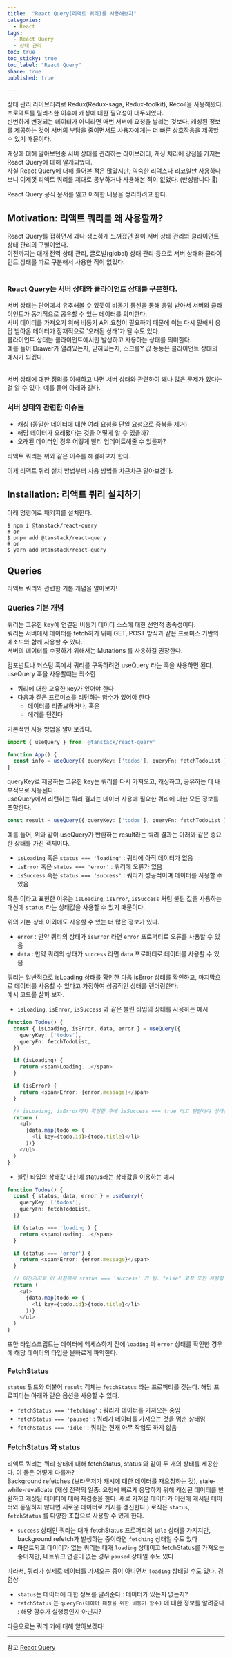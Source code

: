 ```yaml
---
title:  "React Query(리액트 쿼리)를 사용해보자"
categories: 
  - React
tags:
  - React Query
  - 상태 관리
toc: true
toc_sticky: true
toc_label: "React Query"
share: true
published: true

---
```


상태 관리 라이브러리로 Redux(Redux-saga, Redux-toolkit), Recoil을 사용해왔다. <br>
프로덕트를 릴리즈한 이후에 캐싱에 대한 필요성이 대두되었다. <br>
빈번하게 변경되는 데이터가 아니라면 매번 서버에 요청을 날리는 것보다, 캐싱된 정보를 제공하는 것이 서버의 부담을 줄이면서도 사용자에게는 더 빠른 상호작용을 제공할 수 있기 때문이다. <br>

캐싱에 대해 알아보던중 서버 상태를 관리하는 라이브러리, 캐싱 처리에 강점을 가지는 React Query에 대해 알게되었다. <br>
사실 React Query에 대해 들어본 적은 많았지만, 익숙한 리덕스나 리코일만 사용하다보니 이제껏 리액트 쿼리를 제대로 공부하거나 사용해본 적이 없었다. (반성합니다 🥲) <br>

React Query 공식 문서를 읽고 이해한 내용을 정리하려고 한다.

## Motivation: 리액트 쿼리를 왜 사용할까?
React Query를 접하면서 꽤나 생소하게 느껴졌던 점이 서버 상태 관리와 클라이언트 상태 관리의 구별이었다. <br>
이전까지는 대개 전역 상태 관리, 글로벌(global) 상태 관리 등으로 서버 상태와 클라이언트 상태를 따로 구분해서 사용한 적이 없었다. <br> <br>

### React Query는 서버 상태와 클라이언트 상태를 구분한다. <br>
서버 상태는 단어에서 유추해볼 수 있듯이 비동기 통신을 통해 응답 받아서 서버와 클라이언트가 동기적으로 공유할 수 있는 데이터를 의미한다. <br>
서버 데이터를 가져오기 위해 비동기 API 요청이 필요하기 때문에 이는 다시 말해서 응답 받아온 데이터가 잠재적으로 '오래된 상태'가 될 수도 있다. <br>
클라이언트 상태는 클라이언트에서만 발생하고 사용하는 상태를 의미한다. <br>
예를 들어 Drawer가 열려있는지, 닫혀있는지, 스크롤Y 값 등등은 클라이언트 상태의 예시가 되겠다. <br> <br>

서버 상태에 대한 정의를 이해하고 나면 서버 상태와 관련하여 꽤나 많은 문제가 있다는걸 알 수 있다. 예를 들어 아래와 같다. <br>

### 서버 상태와 관련한 이슈들
- 캐싱 (동일한 데이터에 대한 여러 요청을 단일 요청으로 중복을 제거)
- 해당 데이터가 오래됐다는 것을 어떻게 알 수 있을까?
- 오래된 데이터인 경우 어떻게 빨리 업데이트해줄 수 있을까?

리액트 쿼리는 위와 같은 이슈를 해결하고자 한다. <br>

이제 리액트 쿼리 설치 방법부터 사용 방법을 차근차근 알아보겠다.

## Installation: 리액트 쿼리 설치하기

아래 명령어로 패키지를 설치한다.


```
$ npm i @tanstack/react-query
# or
$ pnpm add @tanstack/react-query
# or
$ yarn add @tanstack/react-query
```

## Queries

리액트 쿼리와 관련한 기본 개념을 알아보자!

### Queries 기본 개념

쿼리는 고유한 key에 연결된 비동기 데이터 소스에 대한 선언적 종속성이다. <br>
쿼리는 서버에서 데이터를 fetch하기 위해 GET, POST 방식과 같은 프로미스 기반의 메소드와 함께 사용할 수 있다. <br>
서버의 데이터를 수정하기 위해서는 Mutations 를 사용하길 권장한다. <br>

컴포넌트나 커스텀 훅에서 쿼리를 구독하려면 useQuery 라는 훅을 사용하면 된다. <br>
useQuery 훅을 사용할때는 최소한
- 쿼리에 대한 고유한 key가 있어야 한다
- 다음과 같은 프로미스를 리턴하는 함수가 있어야 한다
  - 데이터를 리졸브하거나, 혹은
  - 에러를 던진다

기본적인 사용 방법을 알아보겠다. <br>
 
```typescript
import { useQuery } from '@tanstack/react-query'

function App() {
  const info = useQuery({ queryKey: ['todos'], queryFn: fetchTodoList })
}
```

queryKey로 제공하는 고유한 key는 쿼리를 다시 가져오고, 캐싱하고, 공유하는 데 내부적으로 사용된다. <br>
useQuery에서 리턴하는 쿼리 결과는 데이터 사용에 필요한 쿼리에 대한 모든 정보를 포함한다.

```typescript
const result = useQuery({ queryKey: ['todos'], queryFn: fetchTodoList })
```

예를 들어, 위와 같이 useQuery가 반환하는 result라는 쿼리 결과는 아래와 같은 중요한 상태를 가진 객체이다. <br>
- `isLoading` 혹은 `status === 'loading'` : 쿼리에 아직 데이터가 없음
- `isError` 혹은 `status === 'error'` : 쿼리에 오류가 있음
- `isSuccess` 혹은  `status === 'success'` : 쿼리가 성공적이며 데이터를 사용할 수 있음

혹은 이라고 표현한 이유는 `isLoading`, `isError`, `isSuccess` 처럼 불린 값을 사용하는 대신에 `status` 라는 상태값을 사용할 수 있기 때문이다. <br>

위의 기본 상태 이외에도 사용할 수 있는 더 많은 정보가 있다.

- `error` : 만약 쿼리의 상태가 `isError` 라면 `error` 프로퍼티로 오류를 사용할 수 있음 
- `data` :  만약 쿼리의 상태가 `success` 라면 `data` 프로퍼티로 데이터를 사용할 수 있음

쿼리는 일반적으로 isLoading 상태를 확인한 다음 isError 상태를 확인하고, 마지막으로 데이터를 사용할 수 있다고 가정하여 성공적인 상태를 렌더링한다. <br>
예시 코드를 살펴 보자. <br>


- `isLoading`, `isError`, `isSuccess` 과 같은 불린 타입의 상태를 사용하는 예시

```typescript
function Todos() {
  const { isLoading, isError, data, error } = useQuery({
    queryKey: ['todos'],
    queryFn: fetchTodoList,
  })

  if (isLoading) {
    return <span>Loading...</span>
  }

  if (isError) {
    return <span>Error: {error.message}</span>
  }

  // isLoading, isError까지 확인한 후에 isSuccess === true 라고 판단하여 상태값을 렌더링함
  return (
    <ul>
      {data.map(todo => (
        <li key={todo.id}>{todo.title}</li>
      ))}
    </ul>
  )
}
```

- 불린 타입의 상태값 대신에 status라는 상태값을 이용하는 예시

```typescript
function Todos() {
  const { status, data, error } = useQuery({
    queryKey: ['todos'],
    queryFn: fetchTodoList,
  })

  if (status === 'loading') {
    return <span>Loading...</span>
  }

  if (status === 'error') {
    return <span>Error: {error.message}</span>
  }

  // 마찬가지로 이 시점에서 status === 'success' 가 됨. "else" 로직 또한 사용할 수 있음
  return (
    <ul>
      {data.map(todo => (
        <li key={todo.id}>{todo.title}</li>
      ))}
    </ul>
  )
}
```

또한 타입스크립트는 데이터에 엑세스하기 전에 `loading` 과 `error` 상태를 확인한 경우에 해당 데이터의 타입을 올바르게 파악한다.

### FetchStatus
`status` 필드와 더불어 `result` 객체는 `fetchStatus` 라는 프로퍼티를 갖는다. 해당 프로퍼티는 아래와 같은 옵션을 사용할 수 있다.
- `fetchStatus === 'fetching'` : 쿼리가 데이터를 가져오는 중임
- `fetchStatus === 'paused'` : 쿼리가 데이터를 가져오는 것을 멈춘 상태임
- `fetchStatus === 'idle'` : 쿼리는 현재 아무 작업도 하지 않음

### FetchStatus 와 status 
리액트 쿼리는 쿼리 상태에 대해 fetchStatus, status 와 같이 두 개의 상태를 제공한다. 이 둘은 어떻게 다를까? <br>
Background refetches (브라우저가 캐시에 대한 데이터를 재요청하는 것), stale-while-revalidate (캐싱 전략의 일종: 요청에 빠르게 응답하기 위해 캐싱된 데이터를 반환하고 캐싱된 데이터에 대해 재검증을 한다. 새로 가져온 데이터가 이전에 캐시된 데이터와 동일하지 않다면 새로운 데이터로 캐시를 갱신한다.) 로직은 `status`, `fetchStatus` 를 다양한 조합으로 사용할 수 있게 한다.

- `success` 상태인 쿼리는 대개 fetchStatus 프로퍼티의 `idle` 상태를 가지지만, background refetch가 발생하는 중이라면 `fetching` 상태일 수도 있다
- 마운트되고 데이터가 없는 쿼리는 대개 `loading` 상태이고 fetchStatus를 가져오는 중이지만, 네트워크 연결이 없는 경우 `paused` 상태일 수도 있다

따라서, 쿼리가 실제로 데이터를 가져오는 중이 아니면서 `loading` 상태일 수도 있다.
경험상 
- `status`는 데이터에 대한 정보를 알려준다 : 데이터가 있는지 없는지?
- `fetchStatus` 는 `queryFn(데이터 패칭을 위한 비동기 함수)` 에 대한 정보를 알려준다 : 해당 함수가 실행중인지 아닌지?

다음으로는 쿼리 키에 대해 알아보겠다!

---
참고
[React Query](https://tanstack.com/query/v4)
